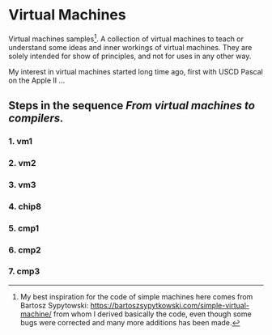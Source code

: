 # Virtual Machines

Virtual machines samples[^1]. A collection of virtual machines to teach or understand some
ideas and inner workings of virtual machines. They are solely intended for show of principles,
and not for uses in any other way.

[^1]: My best inspiration for the code of simple machines here comes from Bartosz Sypytowski:
https://bartoszsypytkowski.com/simple-virtual-machine/ from whom I derived basically the code,
even though some bugs were corrected and many more additions has been made.

My interest in virtual machines started long time ago, first with USCD Pascal on the Apple II
...


## Steps in the sequence *From virtual machines to compilers.*

### 1. vm1

### 2. vm2

### 3. vm3

### 4. chip8

### 5. cmp1

### 6. cmp2

### 7. cmp3


